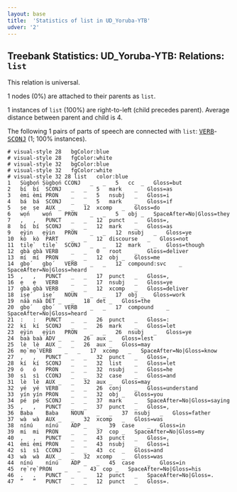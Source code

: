 ```yaml
---
layout: base
title:  'Statistics of list in UD_Yoruba-YTB'
udver: '2'
---
```


## Treebank Statistics: UD_Yoruba-YTB: Relations: `list`

This relation is universal.

1 nodes (0%) are attached to their parents as `list`.

1 instances of `list` (100%) are right-to-left (child precedes parent).
Average distance between parent and child is 4.

The following 1 pairs of parts of speech are connected with `list`: <tt><a href="yo_ytb-pos-VERB.html">VERB</a></tt>-<tt><a href="yo_ytb-pos-SCONJ.html">SCONJ</a></tt> (1; 100% instances).


~~~ conllu
# visual-style 28	bgColor:blue
# visual-style 28	fgColor:white
# visual-style 32	bgColor:blue
# visual-style 32	fgColor:white
# visual-style 32 28 list	color:blue
1	Ṣùgbọ́n	Ṣùgbọ́n	CCONJ	_	_	5	cc	_	Gloss=but
2	bí	bí	SCONJ	_	_	5	mark	_	Gloss=as
3	èmi	èmi	PRON	_	_	5	nsubj	_	Gloss=i
4	bá	bá	SCONJ	_	_	5	mark	_	Gloss=if
5	ṣe	ṣe	AUX	_	_	12	xcomp	_	Gloss=do
6	wọ́n	wọ́n	PRON	_	_	5	obj	_	SpaceAfter=No|Gloss=they
7	,	,	PUNCT	_	_	12	punct	_	Gloss=,
8	bí	bí	SCONJ	_	_	12	mark	_	Gloss=as
9	ẹ̀yin	ẹ̀yin	PRON	_	_	12	nsubj	_	Gloss=ye
10	kò	kò	PART	_	_	12	discourse	_	Gloss=not
11	tilẹ̀	tilẹ̀	SCONJ	_	_	12	mark	_	Gloss=though
12	gbà	gbà	VERB	_	_	0	root	_	Gloss=deliver
13	mí	mí	PRON	_	_	12	obj	_	Gloss=me
14	gbọ́	gbọ́	VERB	_	_	12	compound:svc	_	SpaceAfter=No|Gloss=heard
15	,	,	PUNCT	_	_	17	punct	_	Gloss=,
16	ẹ	ẹ	VERB	_	_	17	nsubj	_	Gloss=ye
17	gbà	gbà	VERB	_	_	12	xcomp	_	Gloss=deliver
18	iṣẹ́	iṣẹ́	NOUN	_	_	17	obj	_	Gloss=work
19	náà	náà	DET	_	_	18	det	_	Gloss=the
20	gbọ́	gbọ́	VERB	_	_	17	compound	_	SpaceAfter=No|Gloss=heard
21	:	:	PUNCT	_	_	26	punct	_	Gloss=:
22	kí	kí	SCONJ	_	_	26	mark	_	Gloss=let
23	ẹ̀yin	ẹ̀yin	PRON	_	_	26	nsubj	_	Gloss=ye
24	baà	baà	ADV	_	_	26	aux	_	Gloss=lest
25	lè	lè	AUX	_	_	26	aux	_	Gloss=may
26	mọ̀	mọ̀	VERB	_	_	17	xcomp	_	SpaceAfter=No|Gloss=know
27	,	,	PUNCT	_	_	32	punct	_	Gloss=,
28	kí	kí	SCONJ	_	_	32	list	_	Gloss=let
29	ó	ó	PRON	_	_	32	nsubj	_	Gloss=he
30	sì	sì	CCONJ	_	_	32	case	_	Gloss=and
31	lè	lè	AUX	_	_	32	aux	_	Gloss=may
32	yé	yé	VERB	_	_	26	conj	_	Gloss=understand
33	yín	yín	PRON	_	_	32	obj	_	Gloss=you
34	pé	pé	SCONJ	_	_	37	mark	_	SpaceAfter=No|Gloss=saying
35	,	,	PUNCT	_	_	37	punct	_	Gloss=,
36	Baba	Baba	NOUN	_	_	37	nsubj	_	Gloss=father
37	wà	wà	AUX	_	_	32	xcomp	_	Gloss=was
38	nínú	nínú	ADP	_	_	39	case	_	Gloss=in
39	mi	mi	PRON	_	_	37	cop	_	SpaceAfter=No|Gloss=my
40	,	,	PUNCT	_	_	43	punct	_	Gloss=,
41	èmi	èmi	PRON	_	_	43	nsubj	_	Gloss=i
42	sì	sì	CCONJ	_	_	43	cc	_	Gloss=and
43	wà	wà	AUX	_	_	32	xcomp	_	Gloss=was
44	nínú	nínú	ADP	_	_	45	case	_	Gloss=in
45	rẹ̀	rẹ̀	PRON	_	_	43	cop	_	SpaceAfter=No|Gloss=his
46	.	.	PUNCT	_	_	12	punct	_	SpaceAfter=No|Gloss=.
47	”	”	PUNCT	_	_	12	punct	_	Gloss=.

~~~


